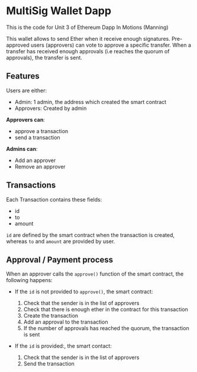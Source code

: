 # MultiSig Wallet Dapp

This is the code for Unit 3 of Ethereum Dapp In Motions (Manning)

This wallet allows to send Ether when it receive enough signatures. Pre-approved users (approvers) can vote to approve a specific transfer. When a transfer has received enough approvals (i.e reaches the quorum of approvals), the transfer is sent.

## Features

Users are either:

* Admin: 1 admin, the address which created the smart contract
* Approvers: Created by admin

**Approvers can**:

* approve a transaction
* send a transaction

**Admins can**:

* Add an approver
* Remove an approver

## Transactions

Each Transaction contains these fields:

* id
* to
* amount

`id` are defined by the smart contract when the transaction is created, whereas
`to` and `amount` are provided by user.

## Approval / Payment process

When an approver calls the `approve()` function of the smart contract, 
the following happens:

* If the `id` is not provided to `approve()`, the smart contract:
  1. Check that the sender is in the list of approvers
  2. Check that there is enough ether in the contract for this transaction
  3. Create the transaction
  4. Add an approval to the transaction
  5. If the number of approvals has reached the quorum, the transaction is sent

* If the `id` is provided:, the smart contact:
  1. Check that the sender is in the list of approvers
  2. Send the transaction
